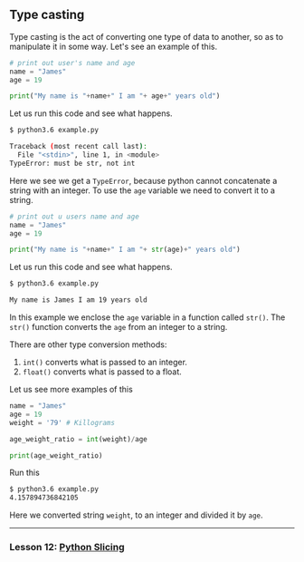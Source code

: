 ## Type casting

Type casting is the act of converting one type of data to another, so as to manipulate it in some way. Let's see an example of this.

```python
# print out user's name and age
name = "James"
age = 19

print("My name is "+name+" I am "+ age+" years old")
```
Let us run this code and see what happens.

```bash
$ python3.6 example.py

Traceback (most recent call last):
  File "<stdin>", line 1, in <module>
TypeError: must be str, not int

```
Here we see we get a `TypeError`, because python cannot concatenate a string with an integer. To use the `age` variable we need to convert it to a string.


```python
# print out u users name and age
name = "James"
age = 19

print("My name is "+name+" I am "+ str(age)+" years old")
```
Let us run this code and see what happens.

```bash
$ python3.6 example.py

My name is James I am 19 years old

```
In this example we enclose the `age` variable in a function called `str()`. The `str()` function converts the `age` from an integer to a string.

There are other type conversion methods:
1. `int()` converts what is passed to an integer.
2. `float()` converts what is passed to a float.

Let us see more examples of this

```python
name = "James"
age = 19
weight = '79' # Killograms

age_weight_ratio = int(weight)/age

print(age_weight_ratio)

```
Run this
```bash
$ python3.6 example.py
4.157894736842105

```
Here we converted string `weight`,  to an integer and divided it by `age`.

---
### Lesson 12: [Python Slicing](./12_slice.md)
